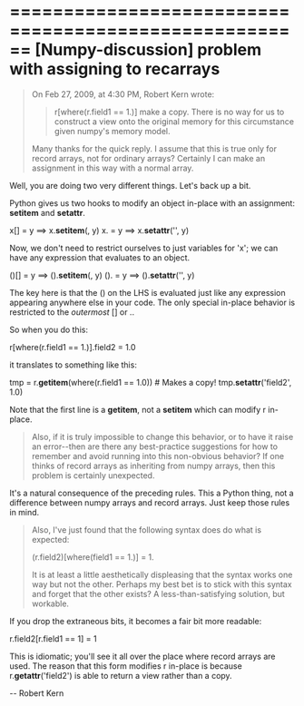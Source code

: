 ======================================================
[Numpy-discussion] problem with assigning to recarrays
======================================================
>
> On Feb 27, 2009, at 4:30 PM, Robert Kern wrote:
>>>
>> r[where(r.field1 == 1.)] make a copy. There is no way for us to
>> construct a view onto the original memory for this circumstance given
>> numpy's memory model.
>
> Many thanks for the quick reply.  I assume that this is true only for
> record arrays, not for ordinary arrays?  Certainly I can make an
> assignment in this way with a normal array.

Well, you are doing two very different things. Let's back up a bit.

Python gives us two hooks to modify an object in-place with an
assignment: __setitem__ and __setattr__.

  x[<item>] = y   ==>  x.__setitem__(<item>, y)
  x.<attr>  = y   ==>  x.__setattr__('<attr>', y)

Now, we don't need to restrict ourselves to just variables for 'x'; we
can have any expression that evaluates to an object.

  (<expr>)[<item>] = y  ==> (<expr>).__setitem__(<item>, y)
  (<expr>).<attr>  = y  ==> (<expr>).__setattr__('<attr>', y)

The key here is that the (<expr>) on the LHS is evaluated just like
any expression appearing anywhere else in your code. The only special
in-place behavior is restricted to the *outermost* [<item>] or
.<attr>.

So when you do this:

  r[where(r.field1 == 1.)].field2 = 1.0

it translates to something like this:

  tmp = r.__getitem__(where(r.field1 == 1.0))  # Makes a copy!
  tmp.__setattr__('field2', 1.0)

Note that the first line is a __getitem__, not a __setitem__ which can
modify r in-place.

> Also, if it is truly impossible to change this behavior, or to have it
> raise an error--then are there any best-practice suggestions for how
> to remember and avoid running into this non-obvious behavior?  If one
> thinks of record arrays as inheriting  from numpy arrays, then this
> problem is certainly unexpected.

It's a natural consequence of the preceding rules. This a Python
thing, not a difference between numpy arrays and record arrays. Just
keep those rules in mind.

> Also, I've just found that the following syntax does do what is
> expected:
>
> (r.field2)[where(field1 == 1.)] = 1.
>
> It is at least a little aesthetically displeasing that the syntax
> works one way but not the other.  Perhaps my best bet is to stick with
> this syntax and forget that the other exists?  A less-than-satisfying
> solution, but workable.

If you drop the extraneous bits, it becomes a fair bit more readable:

  r.field2[r.field1 == 1] = 1

This is idiomatic; you'll see it all over the place where record
arrays are used. The reason that this form modifies r in-place is
because r.__getattr__('field2') is able to return a view rather than a
copy.

-- 
Robert Kern
